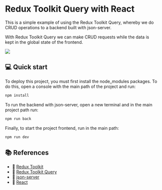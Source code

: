 # Redux Toolkit Query with React

This is a simple example of using the Redux Toolkit Query, whereby we do CRUD operations to a backend built with json-server.

With Redux Toolkit Query we can make CRUD requests while the data is kept in the global state of the frontend.

![](https://i.ibb.co/gTHyPFx/rtk-query-crud.png)

## 💻 Quick start

To deploy this project, you must first install the node_modules packages. To do this, open a console with the main path of the project and run:

```bash
npm install
```

To run the backend with json-server, open a new terminal and in the main project path run:

```bash
npm run back
```

Finally, to start the project frontend, run in the main path:

```bash
npm run dev
```

## 📚 References

- 🔗 [Redux Toolkit](https://redux-toolkit.js.org/tutorials/quick-start)
- 🔗 [Redux Toolkit Query](https://redux-toolkit.js.org/rtk-query/overview)
- 🔗 [json-server](https://www.npmjs.com/package/json-server)
- 🔗 [React](https://es.reactjs.org/docs/getting-started.html)

